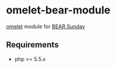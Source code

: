 # omelet-bear-module
[omelet](https://github.com/ritalin/omelet) module for [BEAR.Sunday](https://github.com/bearsunday/BEAR.Sunday)

## Requirements
* php >= 5.5.x
